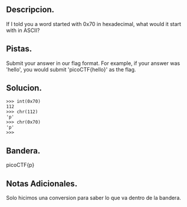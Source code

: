 ## Descripcion.
If I told you a word started with 0x70 in hexadecimal, what would it start with in ASCII?

## Pistas.
Submit your answer in our flag format. For example, if your answer was 'hello', you would submit 'picoCTF{hello}' as the flag. 

## Solucion.
```
>>> int(0x70)
112
>>> chr(112)
'p'
>>> chr(0x70)
'p'
>>>

```
## Bandera.
picoCTF{p}

## Notas Adicionales.
Solo hicimos una conversion para saber lo que va dentro de la bandera.